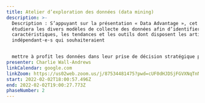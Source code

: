 ```yaml
---
title: Atelier d’exploration des données (data mining)
description: >-
  Description : S’appuyant sur la présentation « Data Advantage », cet atelier
  étudiera les divers modèles de collecte des données afin d’identifier leurs
  caractéristiques, les tendances et les outils dont disposent les artistes
  indépendant·e·s qui souhaiteraient


  mettre à profit les données dans leur prise de décision stratégique pour faire progresser leur carrière. Les participant·e·s de cet atelier devront avoir accès à leurs médias sociaux et aux analyses de flux de données.
presenter: Charlie Wall-Andrews
linkCalendar: google.com
linkZoom: https://us02web.zoom.us/j/87534481475?pwd=cUF0dHJDSjFGVXNqTnNiNm9HSC9NUT09
start: 2022-02-02T18:00:57.496Z
end: 2022-02-02T19:00:27.773Z
phaseNumber: 2
---
```

